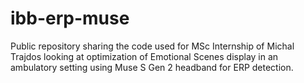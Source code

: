 # ibb-erp-muse
Public repository sharing the code used for MSc Internship of Michal Trajdos looking at optimization of Emotional Scenes display in an ambulatory setting using Muse S Gen 2 headband for ERP detection.
